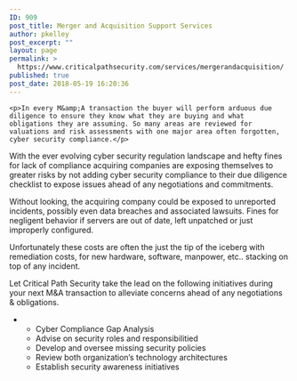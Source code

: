 ```yaml
---
ID: 909
post_title: Merger and Acquisition Support Services
author: pkelley
post_excerpt: ""
layout: page
permalink: >
  https://www.criticalpathsecurity.com/services/mergerandacquisition/
published: true
post_date: 2018-05-19 16:20:36
---
```

	<p>In every M&amp;A transaction the buyer will perform arduous due diligence to ensure they know what they are buying and what obligations they are assuming. So many areas are reviewed for valuations and risk assessments with one major area often forgotten, cyber security compliance.</p>
<p>With the ever evolving cyber security regulation landscape and hefty fines for lack of compliance acquiring companies are exposing themselves to greater risks by not adding cyber security compliance to their due diligence checklist to expose issues ahead of any negotiations and commitments.</p>
<p>Without looking, the acquiring company could be exposed to unreported incidents, possibly even data breaches and associated lawsuits. Fines for negligent behavior if servers are out of date, left unpatched or just improperly configured.</p>
<p>Unfortunately these costs are often the just the tip of the iceberg with remediation costs, for new hardware, software, manpower, etc.. stacking on top of any incident.</p>
<p>Let Critical Path Security take the lead on the following initiatives during your next M&amp;A transaction to alleviate concerns ahead of any negotiations &amp; obligations.</p>
<ul>
<li>
<ul>
<li>Cyber Compliance Gap Analysis</li>
<li>Advise on security roles and responsibilitied</li>
<li>Develop and oversee missing security policies</li>
<li>Review both organization’s technology architectures</li>
<li>Establish security awareness initiatives</li>
</ul>
</li>
</ul>